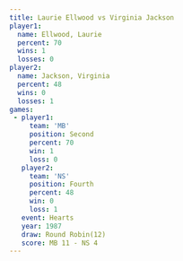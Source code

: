 ```yaml
---
title: Laurie Ellwood vs Virginia Jackson
player1:                 
  name: Ellwood, Laurie  
  percent: 70            
  wins: 1                
  losses: 0              
player2:                 
  name: Jackson, Virginia
  percent: 48            
  wins: 0                
  losses: 1              
games:
 - player1:          
     team: 'MB'      
     position: Second
     percent: 70     
     win: 1          
     loss: 0         
   player2:          
     team: 'NS'      
     position: Fourth
     percent: 48     
     win: 0          
     loss: 1         
   event: Hearts        
   year: 1987           
   draw: Round Robin(12)
   score: MB 11 - NS 4  
---
```


